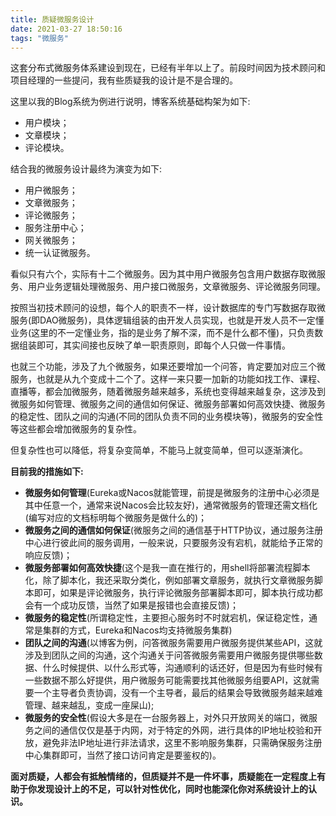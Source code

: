 ```yaml
---
title: 质疑微服务设计
date: 2021-03-27 18:50:16
tags: "微服务"
---
```

这套分布式微服务体系建设到现在，已经有半年以上了。前段时间因为技术顾问和项目经理的一些提问，我有些质疑我的设计是不是合理的。
<!--more-->

这里以我的Blog系统为例进行说明，博客系统基础构架为如下:
- 用户模块；
- 文章模块；
- 评论模块。

结合我的微服务设计最终为演变为如下:
- 用户微服务；
- 文章微服务；
- 评论微服务；
- 服务注册中心；
- 网关微服务；
- 统一认证微服务。

看似只有六个，实际有十二个微服务。因为其中用户微服务包含用户数据存取微服务、用户业务逻辑处理微服务、用户接口微服务，文章微服务、评论微服务同理。

按照当初技术顾问的设想，每个人的职责不一样，设计数据库的专门写数据存取微服务(即DAO微服务)，具体逻辑组装的由开发人员实现，也就是开发人员不一定懂业务(这里的不一定懂业务，指的是业务了解不深，而不是什么都不懂)，只负责数据组装即可，其实间接也反映了单一职责原则，即每个人只做一件事情。

也就三个功能，涉及了九个微服务，如果还要增加一个问答，肯定要加对应三个微服务，也就是从九个变成十二个了。这样一来只要一加新的功能如找工作、课程、直播等，都会加微服务，随着微服务越来越多，系统也变得越来越复杂，这涉及到微服务如何管理、微服务之间的通信如何保证、微服务部署如何高效快捷、微服务的稳定性、团队之间的沟通(不同的团队负责不同的业务模块等)，微服务的安全性等这些都会增加微服务的复杂性。

但复杂性也可以降低，将复杂变简单，不能马上就变简单，但可以逐渐演化。

**目前我的措施如下:**
- **微服务如何管理**(Eureka或Nacos就能管理，前提是微服务的注册中心必须是其中任意一个，通常来说Nacos会比较友好)，通常微服务的管理还需文档化(编写对应的文档标明每个微服务是做什么的)；
- **微服务之间的通信如何保证**(微服务之间的通信基于HTTP协议，通过服务注册中心进行彼此间的服务调用，一般来说，只要服务没有宕机，就能给予正常的响应反馈)；
- **微服务部署如何高效快捷**(这个是我一直在推行的，用shell将部署流程脚本化，除了脚本化，我还采取分类化，例如部署文章服务，就执行文章微服务脚本即可，如果是评论微服务，执行评论微服务部署脚本即可，脚本执行成功都会有一个成功反馈，当然了如果是报错也会直接反馈)；
- **微服务的稳定性**(所谓稳定性，主要担心服务时不时就宕机，保证稳定性，通常是集群的方式，Eureka和Nacos均支持微服务集群)
- **团队之间的沟通**(以博客为例，问答微服务需要用户微服务提供某些API，这就涉及到团队之间的沟通，这个沟通关于问答微服务需要用户微服务提供哪些数据、什么时候提供、以什么形式等，沟通顺利的话还好，但是因为有些时候有一些数据不那么好提供，用户微服务可能需要找其他微服务组要API，这就需要一个主导者负责协调，没有一个主导者，最后的结果会导致微服务越来越难管理、越来越乱，变成一座屎山);
- **微服务的安全性**(假设大多是在一台服务器上，对外只开放网关的端口，微服务之间的通信仅仅是基于内网，对于特定的外网，进行具体的IP地址校验和开放，避免非法IP地址进行非法请求，这里不影响服务集群，只需确保服务注册中心集群即可，当然了接口访问肯定是要鉴权的)。

**面对质疑，人都会有抵触情绪的，但质疑并不是一件坏事，质疑能在一定程度上有助于你发现设计上的不足，可以针对性优化，同时也能深化你对系统设计上的认识。**
